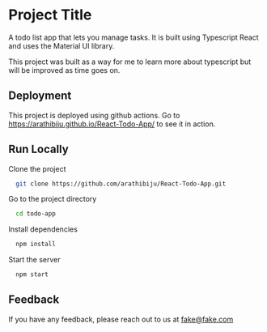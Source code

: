 
# Project Title

A todo list app that lets you manage tasks. It is built using Typescript React and uses the Material UI library.

This project was built as a way for me to learn more about typescript but will be improved as time goes on.


## Deployment

This project is deployed using github actions. Go to https://arathibiju.github.io/React-Todo-App/ to see it in action.


## Run Locally

Clone the project

```bash
  git clone https://github.com/arathibiju/React-Todo-App.git
```

Go to the project directory

```bash
  cd todo-app
```

Install dependencies

```bash
  npm install
```

Start the server

```bash
  npm start
```


## Feedback

If you have any feedback, please reach out to us at fake@fake.com


